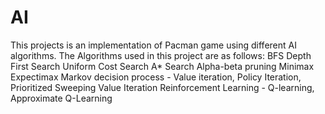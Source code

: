 # AI
This projects is an implementation of Pacman game using different AI algorithms.
The Algorithms used in this project are as follows:
 BFS
 Depth First Search
 Uniform Cost Search
 A* Search
 Alpha-beta pruning
 Minimax
 Expectimax
 Markov decision process - Value iteration, Policy Iteration, Prioritized Sweeping Value Iteration
Reinforcement Learning - Q-learning, Approximate Q-Learning
